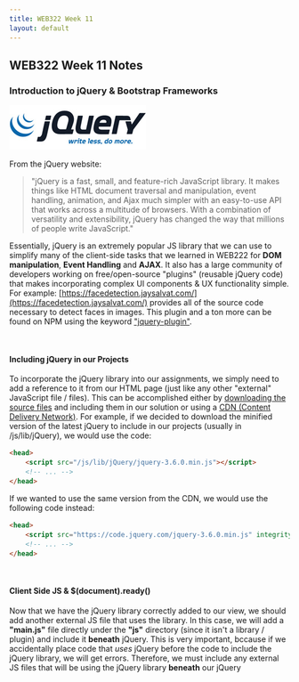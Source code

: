 ```yaml
---
title: WEB322 Week 11
layout: default
---
```


## WEB322 Week 11 Notes

### Introduction to jQuery & Bootstrap Frameworks

![jQuery Logo](/media/uploads/2016/08/jquery-logo.jpg)

From the jQuery website:

> "jQuery is a fast, small, and feature-rich JavaScript library. It makes things like HTML document traversal and manipulation, event handling, animation, and Ajax much simpler with an easy-to-use API that works across a multitude of browsers. With a combination of versatility and extensibility, jQuery has changed the way that millions of people write JavaScript."

Essentially, jQuery is an extremely popular JS library that we can use to simplify many of the client-side tasks that we learned in WEB222 for **DOM manipulation**, **Event Handling** and **AJAX**. It also has a large community of developers working on free/open-source "plugins" (reusable jQuery code) that makes incorporating complex UI components & UX functionality simple. For example: [https://facedetection.jaysalvat.com/](https://facedetection.jaysalvat.com/) provides all of the source code necessary to detect faces in images. This plugin and a ton more can be found on NPM using the keyword ["jquery-plugin"](https://www.npmjs.org/browse/keyword/jquery-plugin).

<br>

#### Including jQuery in our Projects

To incorporate the jQuery library into our assignments, we simply need to add a reference to it from our HTML page (just like any other "external" JavaScript file / files). This can be accomplished either by [downloading the source files](https://jquery.com/download/) and including them in our solution or using a [CDN (Content Delivery Network)](https://code.jquery.com/). For example, if we decided to download the minified version of the latest jQuery to include in our projects (usually in /js/lib/jQuery), we would use the code:

```html
<head>
    <script src="/js/lib/jQuery/jquery-3.6.0.min.js"></script>
    <!-- ... -->
</head>
```

If we wanted to use the same version from the CDN, we would use the following code instead:

```html
<head>
    <script src="https://code.jquery.com/jquery-3.6.0.min.js" integrity="sha256-/xUj+3OJU5yExlq6GSYGSHk7tPXikynS7ogEvDej/m4=" crossorigin="anonymous"></script>
    <!-- ... -->
</head>
```

<br>

#### Client Side JS & $(document).ready()

Now that we have the jQuery library correctly added to our view, we should add another external JS file that uses the library. In this case, we will add a **"main.js"** file directly under the **"js"** directory (since it isn't a library / plugin) and include it **beneath** jQuery. This is very important, bccause if we accidentally place code that _uses_ jQuery before the code to include the jQuery library, we will get errors. Therefore, we must include any external JS files that will be using the jQuery library **beneath** our jQuery <script> element:

```html
<head>
    <script src="https://code.jquery.com/jquery-3.6.0.min.js" integrity="sha256-/xUj+3OJU5yExlq6GSYGSHk7tPXikynS7ogEvDej/m4=" crossorigin="anonymous"></script>
    <script src="/js/main.js"></script>
    <!-- ... -->
</head>
```

To test to make sure everything is working properly, we will write an anonymous _callback_ function (inside main.js) and provide it to the **$(document).ready()** method:

```javascript
$(document).ready(function(){
    console.log("document ready!");
});

// alternatively:

// $(function() {
//    console.log( "document ready!" );
// });

console.log("file loaded");
```

If we try running our file in the web browser with the console open, we should see the messages: "file loaded" followed by "document ready!". This is because the (callback) function provided to the **$(document).ready** function contains text that will _only_ output when the **document is ready**, ie: **when the DOM is ready and safe to manipulate**. Since we will be primarily be using the DOM (updating nodes, wiring up events, etc), we must ensure that all of our jQuery code is written _inside_ a callback provided to $document.ready(). From the [documentation](https://learn.jquery.com/using-jquery-core/document-ready/):

> "A page can't be manipulated safely until the document is "ready." jQuery detects this state of readiness for you. Code included inside $( document ).ready() will only run once the page Document Object Model (DOM) is ready for JavaScript code to execute. Code included inside $( window ).on( "load", function() { ... }) will run once the entire page (images or iframes), not just the DOM, is ready."

This is why you will see most jQuery examples written in the pattern:

```javascript
$(function() {
    // do something cool...
});
```

The **dollar sign ($)** syntax is just a shortcut for **jQuery**. So the above code could be re-written as **jQuery(function(){ ... });**, however this is not as common. Typically, the dollar sign ($) syntax is left intact, unless it is conflicting with another client-side JS library (prototype.js, MooTools, YUI, etc.), in which case, the [.noConflict()](http://api.jquery.com/jQuery.noConflict/) function is used and we abandon the $.

<br>

#### jQuery Selectors

One of the most valuable features provided by jQuery is it's comprehensive and powerful **[selectors](https://api.jquery.com/category/selectors/)** which provide a fast way of accessing elements in the DOM using CSS-style syntax, similar to **document.querySelector()** and **document.querySelectorAll()**. However, jQuery selectors have been expanded to include more flexibility and cross-browser compatibility. Additionally, since jQuery selectors return one or more objects that **_wrap_ native DOM elements**, we also gain access to a number of functions to easily work with the result set (ie: watching for events / modifying the DOM).

Some common selectors that jQuery gives us are:

<div class="overflow-table">
<table class="table-bordered table-condensed" style="width:100%; margin-bottom:20px;">
<tbody><tr><th style="width:1000px">Selector</th><th style="width: 70%">Description</th></tr>
<tr><td><a href="https://api.jquery.com/all-selector/" target="_blank">$( "*" )</a></td><td><strong>All Selector:</strong> Selects all elements</td></tr>
<tr><td><a href="https://api.jquery.com/id-selector/" target="_blank">$( "#myDiv" )</a></td><td><strong>id Selector:</strong> Selects a single element with the given id attribute.</td></tr>
<tr><td><a href="https://api.jquery.com/class-selector/" target="_blank">$( ".myClass" )</a></td><td><strong>class Selector</strong> Selects all elements with the given class.</td></tr>
<tr><td><a href="https://api.jquery.com/input-selector/" target="_blank">$( ":input" )</a></td><td><strong>input Selector</strong> Selects all input, textarea, select and button elements.</td></tr>
<tr><td><a href="https://api.jquery.com/radio-selector/" target="_blank">$( ":radio" )</a></td><td><strong>radio Selector</strong> Selects all elements of type radio.</td></tr>
<tr><td><a href="https://api.jquery.com/checkbox-selector/" target="_blank">$( ":checkbox" )</a></td><td><strong>checkbox Selector</strong> Selects all elements of type checkbox.</td></tr>
<tr><td><a href="https://api.jquery.com/visible-selector/" target="_blank">$( ":visible" )</a></td><td><strong>visible Selector</strong> Selects all elements that are visible.</td></tr>
<tr><td><a href="https://api.jquery.com/hidden-selector/" target="_blank"> $( ":hidden" )</a></td><td><strong>hidden Selector </strong> Selects all elements that are hidden (the opposite of :visible).</td></tr>
<tr><td><a href="https://api.jquery.com/odd-selector/" target="_blank">$( ":odd" )</a> ie: <a href="https://api.jquery.com/odd-selector/" target="_blank">$( "tr:odd" )</a></td><td><strong>odd Selector</strong> Selects odd elements, zero-indexed. See also <a href="https://api.jquery.com/even-selector/" target="_blank">even</a>.</td></tr>
<tr><td><a href="https://api.jquery.com/has-selector/" target="_blank">$( ":has(selector)" )</a> ie: <a href="https://api.jquery.com/has-selector/" target="_blank">$( "div:has(p)" )</a></td><td><strong>has() Selector</strong> Selects elements which contain at least one element that matches the specified selector.</td></tr>
<tr><td colspan="2"><strong>For a full list of the <em>60+</em> selector types</strong>, refer to: <a href="https://api.jquery.com/category/selectors/" target="_blank">https://api.jquery.com/category/selectors</a></td></tr>

</tbody></table>
</div>

<br>

#### Accessing the Selected Elements

As discussed above, using one (or more) of the above selectors gives us access to (jQuery wrapped) DOM elements. Using this, we can either work with the **whole collection** of returned results, ie:

```javascript
$(document).ready(function(){
    // make all <li> elements inside <ul class="list1">...</ul> bold
    $("ul.list1 li").css("font-weight", "bold"); 
});
```

Access **each element** individually using [.each()](https://api.jquery.com/each/) & [$(this)](http://www.learningjquery.com/2007/08/what-is-this):

```javascript
$(document).ready(function(){
    // append each <li> element inside <ul class="list1">...</ul>
    // with it's position in the list
    $( "ul.list1 li" ).each(function( index ) { // DO NOT use () => {} syntax here
        $(this).append(" " + index);
    });
});
```

**Filter the results** down further using [.filter()](https://api.jquery.com/filter/):

```javascript
$(document).ready(function(){
    // make all odd <li> elements inside <ul class="list1">...</ul> bold
    $("ul.list1 li").filter(":odd").css("font-weight", "bold"); 
});
```

<br>

#### Event Handling

An important part of web programming is the ability execute code when a certain "event" occurs (ie: a button is pressed, a form is submitted, a value changed, the user swiped up, etc, etc.). The act of registering a (callback) function to a specific event is often termed "wiring" up the event, in the same way that we would wire up a light bulb to a light switch. Fortunately, jQuery provides a very intuitive way to add/remove logic from an event, as well as exposing a wide range of events to choose from:

*   [Keyboard Events](https://api.jquery.com/category/events/keyboard-events/)
*   [Mouse Events](https://api.jquery.com/category/events/mouse-events/)
*   [Form Events](https://api.jquery.com/category/events/form-events/)
*   [Browser Events](https://api.jquery.com/category/events/browser-events/)
*   [Mobile Events (swipe, tap, etc)](https://api.jquerymobile.com/category/events/)

If we wish to respond to one of the events listed above, we invoke the [.on()](http://api.jquery.com/on/) method on the specific **element(s)** that we wish to "wire" the event to. For example, say we wish to change the font colour of a list element when it's "clicked":

```javascript
$(document).ready(function () {
    $("ul.list1").on("click", "li", function () { // DO NOT use () => {} syntax here
        $(this).css("color", "red");
    });

    $("ul.list1").append("<li>I get the event too!</li>");
});
```

Notice how we can specify the event on a parent element (<ul class="list1">...</ul>) and provide a **selector** to specify the target (child) element(s) for the event? This syntax is important, because if we dynamically add an element to the list it will automatically get the event as well! For example, say we wish to build DOM nodes dynamically that must respond to an event, such as table rows built from JSON data that show a tooltip when clicked? To ensure that every new row gets the click event, we specify the event on the table and provide a selector to handle the dynamically-added <tr> elements.

On the other hand, if we want to _remove_ an event from an element, we simply invoke the [.off()](http://api.jquery.com/off/) method on the element:

```javascript
$(document).ready(function () {
    $("ul.list1").off("click", "li");
});
```

<br>

#### DOM Modification

Now that we know how to select elements from the DOM and wire events, it is important to discuss how we can actually **update** the DOM. We have seen this in the examples above using the [.css()](http://api.jquery.com/css/) and [.append()](http://api.jquery.com/append/), however jQuery provides a host of other methods to modify the DOM, including:

<div class="overflow-table">
<table class="table-bordered table-condensed" style="width:100%; margin-bottom:20px;">
<tbody><tr><th style="width:1000px">Property / Method</th><th style="width: 70%">Description</th></tr>
<tr><td><a href="http://api.jquery.com/jquery/#jQuery-html-attributes" target="_blank">$('<element>', {})</element></a></td><td>Create a new element by specifying a string defining a single, standalone, HTML element (e.g. &lt;div/&gt; or &lt;div&gt;&lt;/div&gt;), followed by an optional object consisting of attributes, events, and methods to call on the newly-created element.</td></tr>
<tr><td><a href="http://api.jquery.com/css/" target="_blank">.css()</a></td><td>Get the value of a computed style property for the first element in the set of matched elements or set one or more CSS properties for every matched element.</td></tr>
<tr><td><a href="http://api.jquery.com/append/" target="_blank">.append()</a></td><td>Insert content, specified by the parameter, to the end of each element in the set of matched elements.</td></tr>
<tr><td><a href="http://api.jquery.com/remove/" target="_blank">.remove()</a></td><td>Remove the set of matched elements from the DOM.</td></tr>
<tr><td><a href="http://api.jquery.com/clone/" target="_blank">.clone()</a></td><td>Create a deep copy of the set of matched elements.</td></tr>
<tr><td><a href="http://api.jquery.com/attr/" target="_blank">.attr()</a></td><td>Get the value of an attribute for the first element in the set of matched elements or set one or more attributes for every matched element.</td></tr>
<tr><td><a href="http://api.jquery.com/addClass/" target="_blank">.addClass()</a></td><td>Adds the specified class(es) to each element in the set of matched elements. Also see <a href="http://api.jquery.com/removeClass/" target="_blank">.removeClass()</a></td></tr>
<tr><td><a href="http://api.jquery.com/replaceWith/" target="_blank">.replaceWith()</a></td><td>Replace each element in the set of matched elements with the provided new content and return the set of elements that was removed.</td></tr>
<tr><td><a href="http://api.jquery.com/wrap/" target="_blank">.wrap()</a></td><td>Wrap an HTML structure around each element in the set of matched elements.</td></tr>
<tr><td><a href="http://api.jquery.com/text/" target="_blank">.text()</a></td><td>Get the combined text contents of each element in the set of matched elements, including their descendants, or set the text contents of the matched elements.</td></tr>
<tr><td><a href="http://api.jquery.com/html/" target="_blank">.html()</a></td><td>Get the HTML contents of the first element in the set of matched elements or set the HTML contents of every matched element.</td></tr>
<tr><td><a href="http://api.jquery.com/val/" target="_blank">.val()</a></td><td>Get the current value of the first element in the set of matched elements or set the value of every matched element.</td></tr>
<tr><td colspan="2"><strong>For a full list of the <em>40+</em> properties / methods</strong> used for DOM manipulation, refer to: <a href="https://api.jquery.com/category/manipulation/" target="_blank">http://api.jquery.com/category/manipulation</a></td></tr>

</tbody></table>
</div>

<br>

#### Using AJAX

Recently, we have learned how to make an AJAX request using the [Fetch API](https://developer.mozilla.org/en-US/docs/Web/API/Fetch_API), for example:


```javascript
fetch("https://reqres.in/api/users", {
    method: "POST",
    body: JSON.stringify({ name: "John Doe", job: "unknown" }),
    hdeaders: {
        "Content-Type": "application/json"
    }
})
.then(response => response.json())
.then(json => { console.log(json); })
.catch(err => { console.log(err); });
```

jQuery provides a similar approach using the [$.ajax()](http://api.jquery.com/jquery.ajax/) method.  This was extremely popular before the methodology to make AJAX calls was standardized across browsers. To make the same request as above, we can use the following code in jQuery: 

```javascript
$.ajax({
    url: "https://reqres.in/api/users",
    type: "POST",
    data: JSON.stringify({ name: "John Doe", job: "unknown" }),
    contentType: "application/json"
})
.done(function (data) {
    console.log(data);
})
.fail(function (err) {
    console.log("error: " + err.statusText);
});
```

**NOTE**: The 'fail' method callback used above will execute if the AJAX request status code includes a 400 series error, while the 'catch' method (used when using fetch()) will not.  

<br><br>

### Bootstrap Framework

![Bootstrap Logo](/media/uploads/2017/07/bootstrap-5-e1499300485358.png)

The Bootstrap framework is a set of **JavaScript** & **CSS** files that simplify the design of complex layouts & UI/UX functionality. It is often used as a starting point for modern websites, given its clean design patterns and unobtrusive JavaScript components. Bootstrap also has excellent [documentation](https://getbootstrap.com/docs/3.4/getting-started/), making it simple for developers to prototype web apps quickly and efficiently. It is for these reasons that it's been so widely adopted by the industry as the de facto starting point when building everything from simple static sites to complex web applications.

<br>

#### Including Bootstrap in our Projects

Like jQuery, to incorporate Bootstrap into our projects, we simply need to add some external files to our views and we can begin using it right away. As with any external JavaScript or CSS files, we can choose to either [download the files](https://getbootstrap.com/docs/3.4/getting-started/#download) to our local project, or use a CDN (content delivery network).

It is important to note that Bootstrap **depends on jQuery** for it's interactive components, so if we wish to use anything beyond the CSS features of the Bootstrap framework, we must include jQuery as well:

Using a **local copy** - typically installed in "/lib/bootstrap":

```html
<head>
    <link rel="stylesheet"  href="/lib/bootstrap/css/bootstrap.min.css">
    <!-- it is common to place the .js files at the end of the <body> tag as well -->
    <script src="/js/lib/jQuery/jquery-3.6.0.min.js"></script>
    <script src="/lib/bootstrap/js/bootstrap.min.js"></script>
    <!-- ... -->
</head>
```

Using a **CDN**:

```html
<head>
    <link rel="stylesheet" href="https://stackpath.bootstrapcdn.com/bootstrap/3.4.1/css/bootstrap.min.css" integrity="sha384-HSMxcRTRxnN+Bdg0JdbxYKrThecOKuH5zCYotlSAcp1+c8xmyTe9GYg1l9a69psu" crossorigin="anonymous">
    <!-- it is common to place the .js files at the end of the <body> tag as well -->
    <script src="https://code.jquery.com/jquery-3.6.0.min.js" integrity="sha256-/xUj+3OJU5yExlq6GSYGSHk7tPXikynS7ogEvDej/m4=" crossorigin="anonymous"></script>
    <script src="https://stackpath.bootstrapcdn.com/bootstrap/3.4.1/js/bootstrap.min.js" integrity="sha384-aJ21OjlMXNL5UyIl/XNwTMqvzeRMZH2w8c5cRVpzpU8Y5bApTppSuUkhZXN0VxHd" crossorigin="anonymous"></script>
    <!-- ... -->
</head>
```

<br>

#### Responsive Grid System

Arguably one of the best features of the Bootstrap framework is it's [Responsive Grid System](https://getbootstrap.com/docs/3.4/css/#grid). CSS Grid systems have risen in popularity in recent years because they allow designers to easily create visually pleasing, clean layouts without manually fiddling with floats, margins, padding, flexbox, etc. Additionally, if a "responsive" grid system is used correctly, it can be very simple to create layouts that **also** conform to responsive design principles. Recall: responsive design can be defined as:

> ![Responsive Sizing](/media/uploads/2017/07/responsive-design-illustration.jpg)  
>   
> ( img src: [https://www.tutorialrepublic.com/twitter-bootstrap-tutorial/bootstrap-responsive-layout.php](https://www.tutorialrepublic.com/twitter-bootstrap-tutorial/bootstrap-responsive-layout.php) )  
>   
> "Responsive web design, originally defined by [Ethan Marcotte in A List Apart](http://alistapart.com/article/responsive-web-design/), responds to the needs of the users and the devices they're using. The layout changes based on the size and capabilities of the device. For example, on a phone users would see content shown in a single column view; a tablet might show the same content in two columns."

Fortunately, Bootstrap's Grid System makes this task extremely simple, but still provides enough tools to create complex arrangements of elements based on viewport size.

To get started, we begin with a **.container** - this is the outermost block element that will contain all of the "rows" and "columns" of the grid system as well as centre the content (grid) on the page:

```html
<div class="container"></div>
```

Next, we must figure out how many "rows" we wish to include in our layout. For now, let's include two (2) rows:

```html
<div class="container">
    <div class="row">
    </div>
    <div class="row">
    </div>
</div>
```

To complete our "grid" we must choose how many columns we would like to add (we can have a different number in each row). In Bootstrap, we can add a **maximum of twelve (12)** columns. If we wish to have fewer columns (ie: 3 columns), we tell each column how many of the 12 columns it should take up. For example, if we want to have three (3) columns, each column would be as wide as **four (4) columns**, since 4 + 4 + 4 = 12\. Similarly, if we only wanted to have two (2) columns, each column would be as wide as **six (6) columns**, since 6 + 6 = 12, and so on:  

![Grid Numbers](/media/uploads/2017/07/grid-numbers.png)

Once we have decided how many columns we want at the largest size, we must determine how each of those columns will **scale with the viewport**. The most common configuration has the grid starting out stacked on mobile devices and tablet devices (the extra small to small range) before becoming horizontal on desktop (medium and larger) devices.

To achieve this, we use the class **"col-md-*"** where ***** is how **wide** we want the columns to be at their (medium and larger) size. Let's say that each of our rows will have three (3) columns - in the largest size, it would appear as:  

![3 Column Grid](/media/uploads/2017/07/grid-md-4.png)  

However, in the mobile and tablet size (extra small to small range), our columns would appear stacked:  

![Grid Stacked](/media/uploads/2017/07/grid-md-4-stacked.png)

To implement this in our example from above, we simply add three (3) columns in each "row":

```html
<div class="container">
    <div class="row">
        <div class="col-md-4"></div>
        <div class="col-md-4"></div>
        <div class="col-md-4"></div>
    </div>
    <div class="row">
        <div class="col-md-4"></div>
        <div class="col-md-4"></div>
        <div class="col-md-4"></div>
    </div>
</div>
```

<br>

#### Viewport Specific Configurations

If we want to be more specific with how the grids appear at each viewport size, we can use one or more of the following [class prefixes](https://getbootstrap.com/docs/3.4/css/#grid-options) on each row (* represents number of columns):

<div class="overflow-table">
<table class="table-bordered table-condensed" style="width:100%; margin-bottom:20px;">
<tbody><tr><td style="width:1000px">.col-xs-*</td><td style="width: 70%">Extra small devices - Phones ( &lt; 768px )</td></tr>
<tr><td>.col-sm-*</td><td>Small devices - Tablets ( ≥ 768px )</td></tr>
<tr><td>.col-md-*</td><td>Medium devices - Desktops ( ≥ 992px )</td></tr>
<tr><td>.col-lg-*</td><td>Large devices - Desktops ( ≥ 1200px )</td></tr>
</tbody></table>
</div>

<br>

#### Offsetting Columns

Sometimes our design requires columns to be "offset" from the left of the grid. For example, if we wanted to only use the 4 middle columns, we would create a single "col-md-4" and offset it by four (4) columns from the left. This can be accomplished with Bootstrap's **.col-x-offset-y** classes, where **x is the target size** (ie, "sm", "md", etc.) and **y is the number of columns** (1 - 12). For example (from the Boostrap documentation):  

![Grid with Offset Columns](/media/uploads/2017/07/grid-md-4-offset.png)  

```html
<div class="container">
    <div class="row">
        <div class="col-md-4">.col-md-4</div>
        <div class="col-md-4 col-md-offset-4">.col-md-4 .col-md-offset-4</div>
    </div>
    <div class="row">
        <div class="col-md-3 col-md-offset-3">.col-md-3 .col-md-offset-3</div>
        <div class="col-md-3 col-md-offset-3">.col-md-3 .col-md-offset-3</div>
    </div>
    <div class="row">
        <div class="col-md-6 col-md-offset-3">.col-md-6 .col-md-offset-3</div>
    </div>
</div>
```

**Note:** As a final (but important) note about responsive design; Bootstrap also has created some **[Responsive Utility Classes](https://getbootstrap.com/docs/3.4/css/#responsive-utilities)** that enable the visibility of elements to be toggled depending on each device size (ie: xs, sm, md, lg). Using these utilities in conjunction with the responsive grid system (as illustrated above), it is possible to implement a complex, responsive layout without writing any extra CSS to manage the configuration across device sizes!

<br>

#### Components

Bootstrap comes with a wide range of [reusable components](https://getbootstrap.com/docs/3.4/components/) to help implement your design. They are all widely used, however there is only enough time to discuss the most interesting/important ones today:

<br>

#### Glyphicons

Bootstrap comes bundled with the premium icon font [Glyphicons](https://getbootstrap.com/docs/3.4/components/#glyphicons). Most modern web apps use icons to help the usability of their application, for example a "magnifying glass" ( ) for searching, or a "floppy disk" ( ) to indicate saving. As a way to offer the icons in as flexible a manner as possible (rendered "cleanly" at any size), special web fonts where introduced that contain the icons. This is where Glyphicons comes in - it is essentially a font that contains a large range of icons that we can use in our application. Since it is a font (represented as a vector), we can size the icon up or down depending on our needs using the "font-size" property, without any loss of quality:  
![Glyphicon Sizing](/media/uploads/2017/07/icon-font.png)  
( img src: [http://glyphicons.com](http://glyphicons.com/) )

To incorporate an icon using Bootstrap's Glyphicons (often used in <button> elements), simply use the following code (in this case, we will use the "search" icon):

```html
<span class="glyphicon glyphicon-search"></span>
```

<br>

#### Buttons

Another important "component" that Bootstrap provides is a set of classes to [render buttons](https://getbootstrap.com/docs/3.4/css/#buttons). There is no escaping the need for buttons, whether they're hyperlinks ( &lt;a&gt;...&lt;/a&gt; ), buttons ( &lt;button&gt;...&lt;/button&gt; ) or input type=submit / button buttons ( &lt;input type="submit" /&gt;). Once again, Bootstrap comes to the rescue with a set of classes to create consistent, clean buttons:  

![Button Colours](/media/uploads/2017/07/bootstrap-buttons.png)  

```html
<!-- Standard button -->
<button type="button" class="btn btn-default">Default</button>

<!-- Provides extra visual weight and identifies the primary action in a set of buttons -->
<button type="button" class="btn btn-primary">Primary</button>

<!-- Indicates a successful or positive action -->
<button type="button" class="btn btn-success">Success</button>

<!-- Contextual button for informational alert messages -->
<button type="button" class="btn btn-info">Info</button>

<!-- Indicates caution should be taken with this action -->
<button type="button" class="btn btn-warning">Warning</button>

<!-- Indicates a dangerous or potentially negative action -->
<button type="button" class="btn btn-danger">Danger</button>
```

It is important to note that the classes used above (ie: ".btn", ".btn-primary", "btn-success", etc) can also be used on the following types of elements:

*   **hyperlinks:** 
```html
<a class="btn btn-default" href="#" role="button">Link</a>
```
*   **button elements:** 
```html
<button class="btn btn-default" type="submit">Button</button>
```
*   **input type="button" elements:**
```html
<input class="btn btn-default" type="button" value="Input">
```
*   **input type="submit" elements:**
```html
<input class="btn btn-default" type="submit" value="Submit">
```

<br>

#### Button Sizes

While the buttons rendered above look good and match Bootstrap's default style, we don't necessarily always want to render them in that size. To overcome this and add some flexibility to the sizing, Bootstrap has also provided the following sizing classes to work with buttons:  

![Button Sizes](/media/uploads/2017/07/bootstrap-btn-sizes.png)  

```html
<p>
    <button type="button" class="btn btn-primary btn-lg">Large button</button>
    <button type="button" class="btn btn-default btn-lg">Large button</button>
</p>
<p>
    <button type="button" class="btn btn-primary">Default button</button>
    <button type="button" class="btn btn-default">Default button</button>
</p>
<p>
    <button type="button" class="btn btn-primary btn-sm">Small button</button>
    <button type="button" class="btn btn-default btn-sm">Small button</button>
</p>
<p>
    <button type="button" class="btn btn-primary btn-xs">Extra small button</button>
    <button type="button" class="btn btn-default btn-xs">Extra small button</button>
</p>
```

<br>

#### Dropdown Buttons

There are a few more interesting things that we can do to work with buttons (ie: setting ["active" state](https://getbootstrap.com/docs/3.4/css/#buttons-active), ["disabled" state](https://getbootstrap.com/docs/3.4/css/#buttons-disabled) & creating [block level buttons](https://getbootstrap.com/docs/3.4/css/#buttons-sizes)), however one of the coolest (and most useful) button treatments that Bootstrap provides is the "dropdown button":  

![Button Dropdown](/media/uploads/2017/07/bootstrap-btn-dropdown.png)  

```html
<div class="dropdown">
    <button class="btn btn-primary dropdown-toggle" type="button" id="dropdownMenu1" data-toggle="dropdown" aria-haspopup="true">
    Dropdown&nbsp;&nbsp;<span class="caret"></span>
    </button>
    <ul class="dropdown-menu" aria-labelledby="dropdownMenu1">
    <li><a href="#">Action</a></li>
    <li><a href="#">Another action</a></li>
    <li><a href="#">Something else here</a></li>
    <li role="separator" class="divider"></li>
    <li><a href="#">Separated link</a></li>
    </ul>
</div>
```

<br>

#### Navigation Bar

Almost every website you visit or web app you use will feature some sort of **navigation bar**. Users depend on this to navigate through your app and explore all of the features/information available. Bootstrap has it's own [responsive navigation bar](https://getbootstrap.com/docs/3.4/components/#navbar-default) that is highly customizable and works very nicely on mobile devices. To get started, let's create a navigation bar with a "Brand" (space for a logo) and three (3) navigation links, the first of which is "active" (selected) - this would represent the current page / view:  

**Full Navigation Bar**  

![Navigation Bar Full](/media/uploads/2017/07/navbar-full.png)  

**Mobile (Compressed) Navigation Bar**  

![Navigation Bar Mobile](/media/uploads/2017/07/navbar-mobile.png)  

**Mobile (Expanded) Navigation Bar**  

![Navigation Bar Mobile Expanded](/media/uploads/2017/07/navbar-mobile-down.png)

```html
<nav class="navbar navbar-inverse navbar-static-top">
    <div class="container">
    <!-- Brand and toggle get grouped for better mobile display -->
    <div class="navbar-header">
        <button type="button" class="navbar-toggle collapsed" data-toggle="collapse" data-target="#bs-example-navbar-collapse-1" aria-expanded="false">
        <span class="sr-only">Toggle navigation</span>
        <span class="icon-bar"></span>
        <span class="icon-bar"></span>
        <span class="icon-bar"></span>
        </button>
        <a class="navbar-brand" href="#">Brand</a>
    </div>

    <!-- Collect the nav links, forms, and other content for toggling -->
    <div class="collapse navbar-collapse" id="bs-example-navbar-collapse-1">
        <ul class="nav navbar-nav">
        <li class="active"><a href="#">Link</a></li>
        <li><a href="#">Link</a></li>
        <li><a href="#">Link</a></li>
        </ul>
    </div>
    </div>
</nav>
```

There's a lot going on in the above code, but a large chunk of it is boilerplate and is rarely changed. The main areas that we would typically alter in the above code are:

```html
<nav class="navbar navbar-inverse navbar-static-top">
```

Here, we have a few options on how the overall navigation bar will appear by changing which classes we include. We cannot change the "navbar" class, however we can use the following other options:

*   **navbar-inverse** can instead be: **"navbar-default"** - this will change the scheme from dark to light
*   **navbar-static-top** can be either **removed** (resulting in rounded corners), **changed to "navbar-fixed-top"** which will always keep the navbar in place at the **top of the page**, regardless of scroll position, or **changed to "navbar-fixed-bottom"** which will always keep the navbar in place at the **bottom of the page**, regardless of scroll position

```html
<a class="navbar-brand" href="#">Brand</a>
```

Next, we can skip down to the "navbar-brand" (unless you wish to change the id's from "bs-example-navbar-collapse-1" - in which case simply do a find/replace). We do not typically change anything fundamental about this code except:

*   **href="#"** would typically redirect back to the root ("/") or homepage of the website / application
*   **Brand** - this text would usually be replaced with a logo ("brand") image.

```html
<ul class="nav navbar-nav"> ... </ul>
```

The above unordered list simply contains the list of links that are available in the navigation bar. We can have one (1) or more of these lists and they can either be left-aligned (by default / **adding the class "navbar-left"**) or right-aligned (by **adding the class "navbar-right"**).

If we wish to add more or less links, we can add/remove them here. Additionally, we can add things like:  

**Dropdown Lists:**  

```html
<ul class="nav navbar-nav">
    <li class="dropdown">
        <a href="#" class="dropdown-toggle" data-toggle="dropdown" role="button" aria-haspopup="true" aria-expanded="false">Dropdown <span class="caret"></span></a>
        <ul class="dropdown-menu">
            <li><a href="#">Action</a></li>
            <li><a href="#">Another action</a></li>
        </ul>
    </li>
</ul>
```

**Form Elements:**  

```html
<ul class="nav navbar-nav">
    ...
</ul>
<form class="navbar-form navbar-right">
    <div class="input-group">
        <input type="text" class="form-control" placeholder="Search">
        <span class="input-group-btn">
        <button type="submit" class="btn btn-default">Submit</button>                
        </span>
    </div>
</form>
```

<br>

#### Forms

Since our WEB322 app has been making extensive use of the Bootstrap form classes, we will be sticking with a simple example - for a more in-depth description of the Bootstrap form classes, refer to the official documentation here: [https://getbootstrap.com/docs/3.4/css/#forms](https://getbootstrap.com/docs/3.4/css/#forms).

To get started using Bootstrap forms, you really only need to remember three classes: **form-group**, **form-control** and **control-label** (used to highlight the label when ["Validation States"](https://getbootstrap.com/docs/3.4/css/#forms-control-validation) are applied to the parent element). From the Bootstrap documentation:

> "Individual form controls automatically receive some global styling. All textual &lt;input&gt;, &lt;textarea&gt;, and &lt;select&gt; elements with **.form-control** are set to **width: 100%;** by default. Wrap labels and controls in **.form-group** for optimum spacing."

![Bootstrap Form](/media/uploads/2017/07/bootstrap-simple-form.png)

```html
<form>
    <div class="form-group">
    <label for="exampleInputEmail1" class="control-label" >Email address</label>
    <input type="email" class="form-control" id="exampleInputEmail1" placeholder="Email">
    </div>
    <div class="form-group">
    <label for="exampleInputPassword1" class="control-label" >Password</label>
    <input type="password" class="form-control" id="exampleInputPassword1" placeholder="Password">
    </div>
    <div class="form-group">
    <label for="exampleInputFile" class="control-label" >File input</label>
    <input type="file" id="exampleInputFile">
    <p class="help-block">Example block-level help text here.</p>
    </div>
    <div class="checkbox">
    <label class="control-label" >
        <input type="checkbox"> Check me out
    </label>
    </div>
    <button type="submit" class="btn btn-default">Submit</button>
</form>
```

<br>

#### Bootstrap JavaScript (jQuery) Components

Due to time constraints, it is impossible to discuss all of the fantastic [Bootstrap JavaScript Components](https://getbootstrap.com/docs/3.4/javascript/) and how they work in detail. However, we will provide some examples for the more interesting/useful ones. If you are seriously interested in using Bootstrap in your projects, the above link is a "must-read". Please note that like the other Bootstrap components, the code used below is largely boilerplate and there is little room for configuration out of the box - simply follow the pattern of elements and CSS classes and the Bootstrap framework will take care of the rest.

<br>

#### Dismissible Alerts

[Dismissible Alerts](https://getbootstrap.com/docs/3.4/javascript/#alerts) in Bootstrap are simply small divs that provide a temporary message to the user, ie: "Warning: your session will time out in 2 minutes". We often do not want to clutter the user interface with these alerts, so Bootstrap has included functionality to allow users to "dismiss" the alert (by pressing a close ("x") button). Additionally alerts can be given a different colour depending on the kind of alert, including: red ("alert-danger"), yellow ("alert-warning"), blue ("alert-info") and green ("alert-success"):  

![Bootstrap Alert](/media/uploads/2017/07/alerts.png)

```html
<div class="alert alert-danger alert-dismissible fade in" role="alert"> 
    <button type="button" class="close" data-dismiss="alert" aria-label="Close">
        <span aria-hidden="true">×</span>
    </button>
    <strong>Error:</strong> Something went wrong. 
</div>

<div class="alert alert-warning alert-dismissible fade in" role="alert"> 
    <button type="button" class="close" data-dismiss="alert" aria-label="Close">
        <span aria-hidden="true">×</span>
    </button>
    <strong>Warning:</strong> Something might go wrong soon. 
</div>

<div class="alert alert-info alert-dismissible fade in" role="alert"> 
    <button type="button" class="close" data-dismiss="alert" aria-label="Close">
        <span aria-hidden="true">×</span>
    </button>
    <strong>Information:</strong> Something is happening. 
</div>

<div class="alert alert-success alert-dismissible fade in" role="alert"> 
    <button type="button" class="close" data-dismiss="alert" aria-label="Close">
        <span aria-hidden="true">×</span>
    </button>
    <strong>Success:</strong> Something went right! 
</div>
```

<br>

#### Tabs

Tabs are an extremely common user-interface component. They have been used in these notes (see Week 7 - "Putting it All Together") and play a significant role in optimizing space on a screen for categorized information. Using jQuery, the Bootstrap framework has created a standard HTML pattern that we can leverage to create a functioning [tab control](https://getbootstrap.com/docs/3.4/javascript/#tabs) without writing a single line of JavaScript!

Once again the following code is largely boilerplate out of the box. As long as we follow the predefined structure, our tabs will function properly.  

![Bootstrap Tab](/media/uploads/2017/07/tabs.png)

```html
<!-- Nav tabs -->
<ul class="nav nav-tabs" role="tablist">
    <li role="presentation" class="active"><a href="#home" aria-controls="home" role="tab" data-toggle="tab">Home</a></li>
    <li role="presentation"><a href="#profile" aria-controls="profile" role="tab" data-toggle="tab">Profile</a></li>
    <li role="presentation"><a href="#messages" aria-controls="messages" role="tab" data-toggle="tab">Messages</a></li>
    <li role="presentation"><a href="#settings" aria-controls="settings" role="tab" data-toggle="tab">Settings</a></li>
</ul>

<!-- Tab panes -->
<div class="tab-content">
    <div role="tabpanel" class="tab-pane active" id="home"><br />home content</div>
    <div role="tabpanel" class="tab-pane" id="profile"><br />profile content</div>
    <div role="tabpanel" class="tab-pane" id="messages"><br />messages content</div>
    <div role="tabpanel" class="tab-pane" id="settings"><br />settings content</div>
</div>
```

In the above code, notice how we have some identifiers repeated across the "Nav tabs" section and the "Tab panes" section? These are primarily the **href** and **aria-controls** attributes in the "Nav tabs" section. The **href** attributes each link to the **corresponding "Tab pane" id** that they wish to show when clicked, and the **aria-controls** attribute helps aid in the [accessibility](https://developer.mozilla.org/en-US/docs/Web/Accessibility/ARIA) of the control.

<br>

#### Tab Configuration

Even though the tabs are fairly standard, we do have some configuration options available, such as:

*   **Using a Fade Effect**: To make tabs fade in, add the class "fade" to each "tab-pane". The first tab pane must also have the "in" class to make the initial content visible.  

```html
<div class="tab-content">
    <div role="tabpanel" class="tab-pane fade in active" id="home"><br />home content</div>
    <div role="tabpanel" class="tab-pane fade" id="profile"><br />profile content</div>
    <div role="tabpanel" class="tab-pane fade" id="messages"><br />messages content</div>
    <div role="tabpanel" class="tab-pane fade" id="settings"><br />settings content</div>
</div>
```

*   **Adding "Pill" Styling:** We can make the tabs appear as buttons by adding the class "nav-pills" to the "Nav tabs" <ul> element:  

        <ul class="nav nav-tabs nav-pills" role="tablist">

*   **Stacking the "Pill" Tabs:** Another option is to display the tabs above one another in a "stack". Please note, this the **not** same thing as ["vertical tabs"](http://dbtek.github.io/bootstrap-vertical-tabs/demo.html). Stacking the tabs simply places each tab "pill" in a vertical stack with the pane(s) at the bottom.  

```html
<ul class="nav nav-tabs nav-pills nav-stacked" role="tablist">
```

<br>

#### Modal Window

The ["modal window"](https://getbootstrap.com/docs/3.4/javascript/#modals) is one of the most important components in the list and you will find yourself needing it on every project. Essentially, a modal window is a custom in-page popup window that blocks the background content from being clicked on / interacted with. You will often see login/registration forms, chat windows, forms to edit table row data, etc. placed in modal windows.

The Bootstrap implementation is very clean and easy to use - it also has the bonus of ensuring that the generated modal windows are "responsive" and will not break the view or cause excessive scrolling when accessed on a mobile device. The following code is a simple example of how a modal window is defined and how it can be "wired up" to be opened by clicking a button.

![Bootstrap Modal](/media/uploads/2017/07/modal.png)

```html
<!-- Button trigger modal -->
<button type="button" class="btn btn-primary" data-toggle="modal" data-target="#myModal">
    Launch demo modal
</button>

<!-- Modal -->
<div class="modal fade" id="myModal" tabindex="-1" role="dialog" aria-labelledby="myModalLabel">
    <div class="modal-dialog" role="document">
    <div class="modal-content">
        <div class="modal-header">
        <button type="button" class="close" data-dismiss="modal" aria-label="Close"><span aria-hidden="true">&times;</span></button>
        <h4 class="modal-title" id="myModalLabel">Modal title</h4>
        </div>
        <div class="modal-body">
        ...
        </div>
        <div class="modal-footer">
        <button type="button" class="btn btn-default" data-dismiss="modal">Close</button>
        <button type="button" class="btn btn-primary" onclick="console.log('saved!'); $('#myModal').modal('hide');">Save changes</button>
        </div>
    </div>
    </div>
</div>
```

Once again, there's a lot going on in the above code, but (as before) a large chunk of it is boilerplate and is rarely changed. The main areas that we would typically alter in the above code are:

    <button type="button" class="btn btn-primary" data-toggle="modal" data-target="#myModal">
      Launch demo modal
    </button>

This is simply the element that actually launches the modal. This could be **any element** that has the properties **data-toggle="modal"** and **data-target="#someId"** where "#someId" will be the the id of your "modal" <div>...</div>.

```html
<div class="modal fade" id="myModal" tabindex="-1" role="dialog" aria-labelledby="myModalLabel">
```

The only things that we can really change here are the **id** of the "modal" and the **aria-labelledby** value (this corresponds to the id of your "modal-title" <h4> - see below)

```html
<h4 class="modal-title" id="myModalLabel">Modal title</h4>
```

This is the text that appears as the "title" of the modal window. Here we would typically change the **inner text** and the **id** (we just need to make sure that the id matches the "aria-labeledby" property above.

```html
<div class="modal-body">
        ...
</div>
```

The "modal-body" element is where we will place the content of the modal window. This could be anything, however typically "grid" rows/colums are placed here (see "Responsive Grid System" above) to position the content.

```html
<div class="modal-footer">
        <button type="button" class="btn btn-default" data-dismiss="modal">Close</button>
        <button type="button" class="btn btn-primary" onclick="console.log('saved!'); $('#myModal').modal('hide');">Save changes</button>
</div>
```

Finally we have the "modal-footer". Once again, we can have anything we like in this element, however it is common to have a "Close" button (to cancel the action using the data-dismiss="modal" property) and a "Save" or "Submit" button (to confirm the action and programatically hide the modal using **$("#modalId").modal("hide");**, where "#modalId" is the id of the modal window).

<br>

### Sources

*   [https://api.jquery.com](https://api.jquery.com)
*   [http://learn.jquery.com](http://learn.jquery.com)
*   [http://www.learningjquery.com](http://www.learningjquery.com)
*   [http://getbootstrap.com](http://getbootstrap.com)
*   [https://www.bootply.com](https://www.bootply.com)
*   [https://www.w3schools.com/bootstrap](https://www.w3schools.com/bootstrap)
*   [https://www.tutorialrepublic.com/twitter-bootstrap-tutorial/bootstrap-responsive-layout.php](https://www.tutorialrepublic.com/twitter-bootstrap-tutorial/bootstrap-responsive-layout.php)
*   [https://developers.google.com/web/fundamentals/design-and-ui/responsive/](https://developers.google.com/web/fundamentals/design-and-ui/responsive/)
